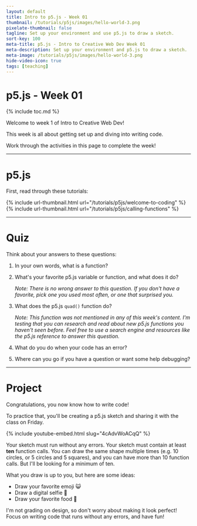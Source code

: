 ```yaml
---
layout: default
title: Intro to p5.js - Week 01
thumbnail: /tutorials/p5js/images/hello-world-3.png
pixelate-thumbnail: false
tagline: Set up your environment and use p5.js to draw a sketch.
sort-key: 100
meta-title: p5.js - Intro to Creative Web Dev Week 01
meta-description: Set up your environment and p5.js to draw a sketch.
meta-image: /tutorials/p5js/images/hello-world-3.png
hide-video-icon: true
tags: [teaching]
---
```


# p5.js - Week 01

{% include toc.md %}

Welcome to week 1 of Intro to Creative Web Dev!

This week is all about getting set up and diving into writing code.

Work through the activities in this page to complete the week!

---

# p5.js

First, read through these tutorials:

{% include url-thumbnail.html url="/tutorials/p5js/welcome-to-coding" %}
{% include url-thumbnail.html url="/tutorials/p5js/calling-functions" %}

---

# Quiz

Think about your answers to these questions:

1. In your own words, what is a function?
2. What's your favorite p5.js variable or function, and what does it do?

   *Note: There is no wrong answer to this question. If you don't have a favorite, pick one you used most often, or one that surprised you.*
3. What does the p5.js `quad()` function do?

   *Note: This function was not mentioned in any of this week's content. I'm testing that you can research and read about new p5.js functions you haven't seen before. Feel free to use a search engine and resources like the p5.js reference to answer this question.*
4. What do you do when your code has an error?
5. Where can you go if you have a question or want some help debugging?

---

# Project

Congratulations, you now know how to write code!

To practice that, you'll be creating a p5.js sketch and sharing it with the class on Friday.

{% include youtube-embed.html slug="4cAdvWoACqQ" %}

Your sketch must run without any errors. Your sketch must contain at least **ten** function calls. You can draw the same shape multiple times (e.g. 10 circles, or 5 circles and 5 squares), and you can have more than 10 function calls. But I'll be looking for a minimum of ten.

What you draw is up to you, but here are some ideas:

- Draw your favorite emoji 😺
- Draw a digital selfie 🤳
- Draw your favorite food 🥪

I'm not grading on design, so don't worry about making it look perfect! Focus on writing code that runs without any errors, and have fun!
